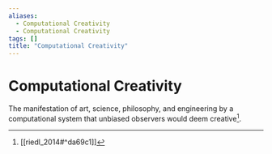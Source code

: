 ```yaml
---
aliases:
  - Computational Creativity
  - Computational Creativity
tags: []
title: "Computational Creativity"
---
```


# Computational Creativity

The manifestation of art, science, philosophy, and engineering by a computational system that unbiased observers would deem creative[^1].

[^1]: [[riedl_2014#^da69c1]]